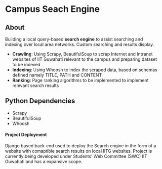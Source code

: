 # Campus Seach Engine

## About
Building a local query-based **search engine** to assist searching and indexing over local area networks. Custom searching and results display.
* **Crawling**: Using Scrapy, BeautifulSoup to scrap Internet and Intranet websites of IIT Guwahati relevant to the campus and preparing dataset to be indexed
* **Indexing**: Using Whoosh to index the scraped data, based on schemas defined namely TITLE, PATH and CONTENT
* **Ranking**: Page ranking algorithms to be implemented to implement relevant search results

## Python Dependencies
* Scrapy
* BeautifulSoup
* Whoosh

#### Project Deployment
Django based back-end used to deploy the Search engine in the form of a website with comaptible search results on local IITG websites. Project is currently being developed under Students' Web Committee (SWC) IIT Guwahati and has a expansive scope.
